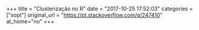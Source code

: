+++
title = "Clusterização no R"
date = "2017-10-25 17:52:03"
categories = ["sopt"]
original_url = "https://pt.stackoverflow.com/q/247410"
at_home="no"
+++

